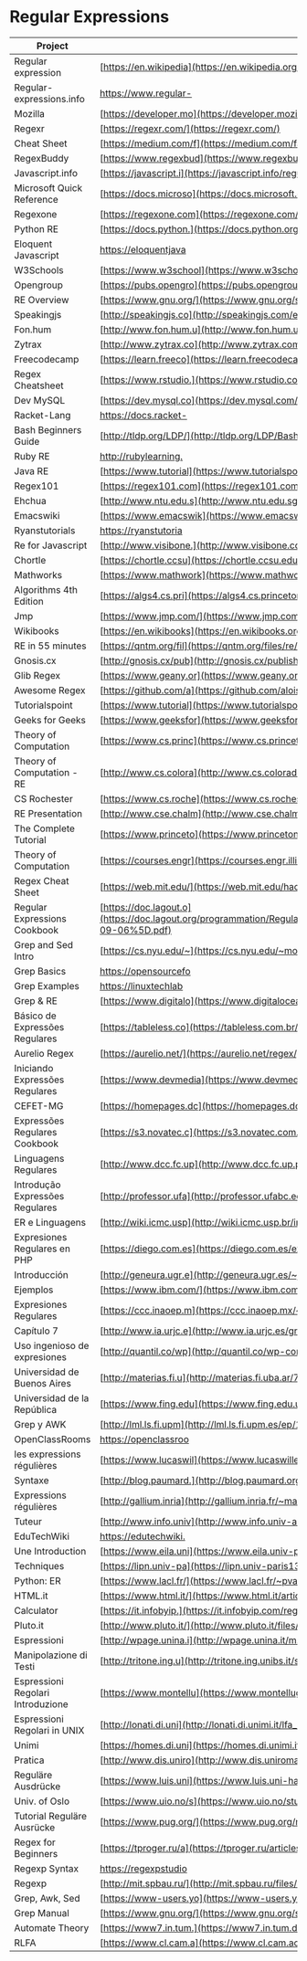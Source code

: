 # Regular Expressions

| Project                           | URL                                                                                                                                                                                                                                               | Language  |
|-----------------------------------|----------------------------------------------------------------------------------------------------------------------------------------------------------------------------------------------------------------------------------------------------------|-----------|
| Regular expression                | [https://en.wikipedia](https://en.wikipedia.org/wiki/Regular_expression)                                                                                                                                                                                 | EN        |
| Regular-expressions.info          | [https://www.regular-](https://www.regular-expressions.info/)                                                                                                                                                                                            | EN        |
| Mozilla                           | [https://developer.mo](https://developer.mozilla.org/en-US/docs/Web/JavaScript/Guide/Regular_Expressions)                                                                                                                                                | EN        |
| Regexr                            | [https://regexr.com/](https://regexr.com/)                                                                                                                                                                                                               | EN        |
| Cheat Sheet                       | [https://medium.com/f](https://medium.com/factory-mind/regex-tutorial-a-simple-cheatsheet-by-examples-649dc1c3f285)                                                                                                                                      | EN        |
| RegexBuddy                        | [https://www.regexbud](https://www.regexbuddy.com/regex.html)                                                                                                                                                                                            | EN        |
| Javascript.info                   | [https://javascript.i](https://javascript.info/regular-expressions)                                                                                                                                                                                      | EN        |
| Microsoft Quick Reference         | [https://docs.microso](https://docs.microsoft.com/en-us/dotnet/standard/base-types/regular-expression-language-quick-reference)                                                                                                                          | EN        |
| Regexone                          | [https://regexone.com](https://regexone.com/)                                                                                                                                                                                                            | EN        |
| Python RE                         | [https://docs.python.](https://docs.python.org/3/library/re.html)                                                                                                                                                                                        | EN        |
| Eloquent Javascript               | [https://eloquentjava](https://eloquentjavascript.net/09_regexp.html)                                                                                                                                                                                    | EN        |
| W3Schools                         | [https://www.w3school](https://www.w3schools.com/jsref/jsref_obj_regexp.asp)                                                                                                                                                                             | EN        |
| Opengroup                         | [https://pubs.opengro](https://pubs.opengroup.org/onlinepubs/9699919799/basedefs/V1_chap09.html)                                                                                                                                                         | EN        |
| RE Overview                       | [https://www.gnu.org/](https://www.gnu.org/software/sed/manual/html_node/Regular-Expressions.html)                                                                                                                                                       | EN        |
| Speakingjs                        | [http://speakingjs.co](http://speakingjs.com/es5/ch19.html)                                                                                                                                                                                              | EN        |
| Fon.hum                           | [http://www.fon.hum.u](http://www.fon.hum.uva.nl/praat/manual/Regular_expressions.html)                                                                                                                                                                  | EN        |
| Zytrax                            | [http://www.zytrax.co](http://www.zytrax.com/tech/web/regex.htm)                                                                                                                                                                                         | EN        |
| Freecodecamp                      | [https://learn.freeco](https://learn.freecodecamp.org/javascript-algorithms-and-data-structures/regular-expressions/)                                                                                                                                    | EN        |
| Regex Cheatsheet                  | [https://www.rstudio.](https://www.rstudio.com/wp-content/uploads/2016/09/RegExCheatsheet.pdf)                                                                                                                                                           | EN        |
| Dev MySQL                         | [https://dev.mysql.co](https://dev.mysql.com/doc/refman/8.0/en/regexp.html)                                                                                                                                                                              | EN        |
| Racket-Lang                       | [https://docs.racket-](https://docs.racket-lang.org/reference/regexp.html)                                                                                                                                                                               | EN        |
| Bash Beginners Guide              | [http://tldp.org/LDP/](http://tldp.org/LDP/Bash-Beginners-Guide/html/sect_04_01.html)                                                                                                                                                                    | EN        |
| Ruby RE                           | [http://rubylearning.](http://rubylearning.com/satishtalim/ruby_regular_expressions.html)                                                                                                                                                                | EN        |
| Java RE                           | [https://www.tutorial](https://www.tutorialspoint.com/java/java_regular_expressions.htm)                                                                                                                                                                 | EN        |
| Regex101                          | [https://regex101.com](https://regex101.com/)                                                                                                                                                                                                            | EN        |
| Ehchua                            | [http://www.ntu.edu.s](http://www.ntu.edu.sg/home/ehchua/programming/howto/regexe.html)                                                                                                                                                                  | EN        |
| Emacswiki                         | [https://www.emacswik](https://www.emacswiki.org/emacs/RegularExpression)                                                                                                                                                                                | EN        |
| Ryanstutorials                    | [https://ryanstutoria](https://ryanstutorials.net/regular-expressions-tutorial/)                                                                                                                                                                         | EN        |
| Re for Javascript                 | [http://www.visibone.](http://www.visibone.com/regular-expressions/)                                                                                                                                                                                     | EN        |
| Chortle                           | [https://chortle.ccsu](https://chortle.ccsu.edu/FiniteAutomata/Section07/sect07_14.html)                                                                                                                                                                 | EN        |
| Mathworks                         | [https://www.mathwork](https://www.mathworks.com/help/matlab/matlab_prog/regular-expressions.html)                                                                                                                                                       | EN        |
| Algorithms 4th Edition            | [https://algs4.cs.pri](https://algs4.cs.princeton.edu/lectures/54RegularExpressions.pdf)                                                                                                                                                                 | EN        |
| Jmp                               | [https://www.jmp.com/](https://www.jmp.com/support/help/14/regular-expressions.shtml)                                                                                                                                                                    | EN        |
| Wikibooks                         | [https://en.wikibooks](https://en.wikibooks.org/wiki/Regular_Expressions)                                                                                                                                                                                | EN        |
| RE in 55 minutes                  | [https://qntm.org/fil](https://qntm.org/files/re/re.html)                                                                                                                                                                                                | EN        |
| Gnosis.cx                         | [http://gnosis.cx/pub](http://gnosis.cx/publish/programming/regular_expressions.html)                                                                                                                                                                    | EN        |
| Glib Regex                        | [https://www.geany.or](https://www.geany.org/manual/gtk/glib/glib-regex-syntax.html)                                                                                                                                                                     | EN        |
| Awesome Regex                     | [https://github.com/a](https://github.com/aloisdg/awesome-regex)                                                                                                                                                                                         | EN        |
| Tutorialspoint                    | [https://www.tutorial](https://www.tutorialspoint.com/automata_theory/regular_expressions.htm)                                                                                                                                                           | EN        |
| Geeks for Geeks                   | [https://www.geeksfor](https://www.geeksforgeeks.org/regular-expressions-regular-grammar-and-regular-languages/)                                                                                                                                         | EN        |
| Theory of Computation             | [https://www.cs.princ](https://www.cs.princeton.edu/courses/archive/spr05/cos126/lectures/18.pdf)                                                                                                                                                        | EN        |
| Theory of Computation - RE        | [http://www.cs.colora](http://www.cs.colorado.edu/~astr3586/courses/csci3434/lec04.pdf)                                                                                                                                                                  | EN        |
| CS Rochester                      | [https://www.cs.roche](https://www.cs.rochester.edu/~nelson/courses/csc_173/fa/re.html)                                                                                                                                                                  | EN        |
| RE Presentation                   | [http://www.cse.chalm](http://www.cse.chalmers.se/~coquand/AUTOMATA/over5.pdf)                                                                                                                                                                           | EN        |
| The Complete Tutorial             | [https://www.princeto](https://www.princeton.edu/~mlovett/reference/Regular-Expressions.pdf)                                                                                                                                                             | EN        |
| Theory of Computation             | [https://courses.engr](https://courses.engr.illinois.edu/cs373/fa2010/Lectures/lect06.pdf)                                                                                                                                                               | EN        |
| Regex Cheat Sheet                 | [https://web.mit.edu/](https://web.mit.edu/hackl/www/lab/turkshop/slides/regex-cheatsheet.pdf)                                                                                                                                                           | EN        |
| Regular Expressions Cookbook      | [https://doc.lagout.o](https://doc.lagout.org/programmation/Regular%20Expressions/Regular%20Expressions%20Cookbook_%20Detailed%20Solutions%20in%20Eight%20Programming%20Languages%20%282nd%20ed.%29%20%5BGoyvaerts%20%26%20Levithan%202012-09-06%5D.pdf) | EN        |
| Grep and Sed Intro                | [https://cs.nyu.edu/~](https://cs.nyu.edu/~mohri/unix08/lect4.pdf)                                                                                                                                                                                       | EN        |
| Grep Basics                       | [https://opensourcefo](https://opensourceforu.com/2012/06/beginners-guide-gnu-grep-basics/)                                                                                                                                                              | EN        |
| Grep Examples                     | [https://linuxtechlab](https://linuxtechlab.com/learning-grep-command-with-examples/)                                                                                                                                                                    | EN        |
| Grep & RE                         | [https://www.digitalo](https://www.digitalocean.com/community/tutorials/using-grep-regular-expressions-to-search-for-text-patterns-in-linux)                                                                                                             | EN        |
| Básico de Expressões Regulares    | [https://tableless.co](https://tableless.com.br/o-basico-sobre-expressoes-regulares/)                                                                                                                                                                    | português |
| Aurelio Regex                     | [https://aurelio.net/](https://aurelio.net/regex/)                                                                                                                                                                                                       | português |
| Iniciando Expressões Regulares    | [https://www.devmedia](https://www.devmedia.com.br/iniciando-expressoes-regulares/6557)                                                                                                                                                                  | português |
| CEFET-MG                          | [https://homepages.dc](https://homepages.dcc.ufmg.br/~rimsa/documents/decom042/lessons/Aula10.pdf)                                                                                                                                                       | português |
| Expressões Regulares Cookbook     | [https://s3.novatec.c](https://s3.novatec.com.br/capitulos/capitulo-9788575222799.pdf)                                                                                                                                                                   | português |
| Linguagens Regulares              | [http://www.dcc.fc.up](http://www.dcc.fc.up.pt/~rvr/resources/MC/C3.pdf)                                                                                                                                                                                 | português |
| Introdução Expressões Regulares   | [http://professor.ufa](http://professor.ufabc.edu.br/~jesus.mena/courses/regex/mini-curso-Expressoes-regulares.pdf)                                                                                                                                      | português |
| ER e Linguagens                   | [http://wiki.icmc.usp](http://wiki.icmc.usp.br/images/1/16/ERLinguagens.pdf)                                                                                                                                                                             | português |
| Expresiones Regulares en PHP      | [https://diego.com.es](https://diego.com.es/expresiones-regulares-en-php)                                                                                                                                                                                | ES        |
| Introducción                      | [http://geneura.ugr.e](http://geneura.ugr.es/~jmerelo/tutoriales/expresiones-regulares/)                                                                                                                                                                 | ES        |
| Ejemplos                          | [https://www.ibm.com/](https://www.ibm.com/support/knowledgecenter/es/SSJMXE_9.1.0/com.ibm.rational.test.ft.doc/topics/RegExExamples.html)                                                                                                               | ES        |
| Expresiones Regulares             | [https://ccc.inaoep.m](https://ccc.inaoep.mx/~emorales/Cursos/Automatas/ExpRegulares.pdf)                                                                                                                                                                | ES        |
| Capítulo 7                        | [http://www.ia.urjc.e](http://www.ia.urjc.es/grupo/docencia/automatas_itis/apuntes/capitulo7.pdf)                                                                                                                                                        | ES        |
| Uso ingenioso de expresiones      | [http://quantil.co/wp](http://quantil.co/wp-content/uploads/2017/08/regexadv.pdf)                                                                                                                                                                        | ES        |
| Universidad de Buenos Aires       | [http://materias.fi.u](http://materias.fi.uba.ar/7508/Practica-2013/ClaseU3.pdf)                                                                                                                                                                         | ES        |
| Universidad de la República       | [https://www.fing.edu](https://www.fing.edu.uy/inco/cursos/intropln/pres/2011%2004%20-%20Expresiones%20regulares%20y%20aut%C3%B3matas.pdf)                                                                                                               | ES        |
| Grep y AWK                        | [http://lml.ls.fi.upm](http://lml.ls.fi.upm.es/ep/1213/awk.pdf)                                                                                                                                                                                          | ES        |
| OpenClassRooms                    | [https://openclassroo](https://openclassrooms.com/fr/courses/918836-concevez-votre-site-web-avec-php-et-mysql/916990-les-expressions-regulieres-partie-1-2)                                                                                              | FR        |
| les expressions régulières        | [https://www.lucaswil](https://www.lucaswillems.com/fr/articles/25/tutoriel-pour-maitriser-les-expressions-regulieres)                                                                                                                                   | FR        |
| Syntaxe                           | [http://blog.paumard.](http://blog.paumard.org/cours/java-api/chap03-expression-regulieres-syntaxe.html)                                                                                                                                                 | FR        |
| Expressions régulières            | [http://gallium.inria](http://gallium.inria.fr/~maranget/X/421/poly/regexp.html)                                                                                                                                                                         | FR        |
| Tuteur                            | [http://www.info.univ](http://www.info.univ-angers.fr/~gh/tuteurs/tutregexp.php)                                                                                                                                                                         | FR        |
| EduTechWiki                       | [https://edutechwiki.](https://edutechwiki.unige.ch/fr/Expression_r%C3%A9guli%C3%A8re)                                                                                                                                                                   | FR        |
| Une Introduction                  | [https://www.eila.uni](https://www.eila.univ-paris-diderot.fr/_media/user/alexandra_volanschi/cours-il/regex.pdf)                                                                                                                                        | FR        |
| Techniques                        | [https://lipn.univ-pa](https://lipn.univ-paris13.fr/~cerin/SE/regexIUT.pdf)                                                                                                                                                                              | FR        |
| Python: ER                        | [https://www.lacl.fr/](https://www.lacl.fr/~pvanier/cours/2015-2016/python/cours3.pdf)                                                                                                                                                                   | FR        |
| HTML.it                           | [https://www.html.it/](https://www.html.it/articoli/espressioni-regolari/)                                                                                                                                                                               | IT        |
| Calculator                        | [https://it.infobyip.](https://it.infobyip.com/regularexpressioncalculator.php)                                                                                                                                                                          | IT        |
| Pluto.it                          | [http://www.pluto.it/](http://www.pluto.it/files/ildp/guide/abs/regexp.html)                                                                                                                                                                             | IT        |
| Espressioni                       | [http://wpage.unina.i](http://wpage.unina.it/m.faella/Didattica/Labos/espressioni.pdf)                                                                                                                                                                   | IT        |
| Manipolazione di Testi            | [http://tritone.ing.u](http://tritone.ing.unibs.it/soa/esercitazioni2004-05/Lez-EspressioniRegolari.PDF)                                                                                                                                                 | IT        |
| Espressioni Regolari Introduzione | [https://www.montellu](https://www.montellug.it/scambiodati/conferenze2011/regexp.pdf)                                                                                                                                                                   | IT        |
| Espressioni Regolari in UNIX      | [http://lonati.di.uni](http://lonati.di.unimi.it/lfa_regex/lezione_12_maggio_2004.pdf)                                                                                                                                                                   | IT        |
| Unimi                             | [https://homes.di.uni](https://homes.di.unimi.it/ferrari/FondInfoSic2008_09/reg_exp_doppio.pdf)                                                                                                                                                          | IT        |
| Pratica                           | [http://www.dis.uniro](http://www.dis.uniroma1.it/~fiii/materiale_ausiello/esercitazioneRE.pdf)                                                                                                                                                          | IT        |
| Reguläre Ausdrücke                | [https://www.luis.uni](https://www.luis.uni-hannover.de/fileadmin/buecher/leseproben/perl-kap10-lp.pdf)                                                                                                                                                  | DE        |
| Univ. of Oslo                     | [https://www.uio.no/s](https://www.uio.no/studier/emner/matnat/ifi/INF3331/h14/lectures/16sept/regex.pdf)                                                                                                                                                | EN        |
| Tutorial Reguläre Ausrücke        | [https://www.pug.org/](https://www.pug.org/mediawiki/images/0/0a/Tutorial_Regulaere_Ausdruecke.pdf)                                                                                                                                                      | DE        |
| Regex for Beginners               | [https://tproger.ru/a](https://tproger.ru/articles/regexp-for-beginners/)                                                                                                                                                                                | RU        |
| Regexp Syntax                     | [https://regexpstudio](https://regexpstudio.com/ru/regexp_syntax.html)                                                                                                                                                                                   | RU        |
| Regexp                            | [http://mit.spbau.ru/](http://mit.spbau.ru/files/regexp.pdf)                                                                                                                                                                                             | RU        |
| Grep, Awk, Sed                    | [https://www-users.yo](https://www-users.york.ac.uk/~mijp1/teaching/2nd_year_Comp_Lab/guides/grep_awk_sed.pdf)                                                                                                                                           | EN        |
| Grep Manual                       | [https://www.gnu.org/](https://www.gnu.org/software/grep/manual/grep.pdf)                                                                                                                                                                                | EN        |
| Automate Theory                   | [https://www7.in.tum.](https://www7.in.tum.de/~esparza/autoskript.pdf)                                                                                                                                                                                   | EN        |
| RLFA                              | [https://www.cl.cam.a](https://www.cl.cam.ac.uk/teaching/1011/RLFA/LectureNotes.pdf)                                                                                                                                                                     | EN        |
